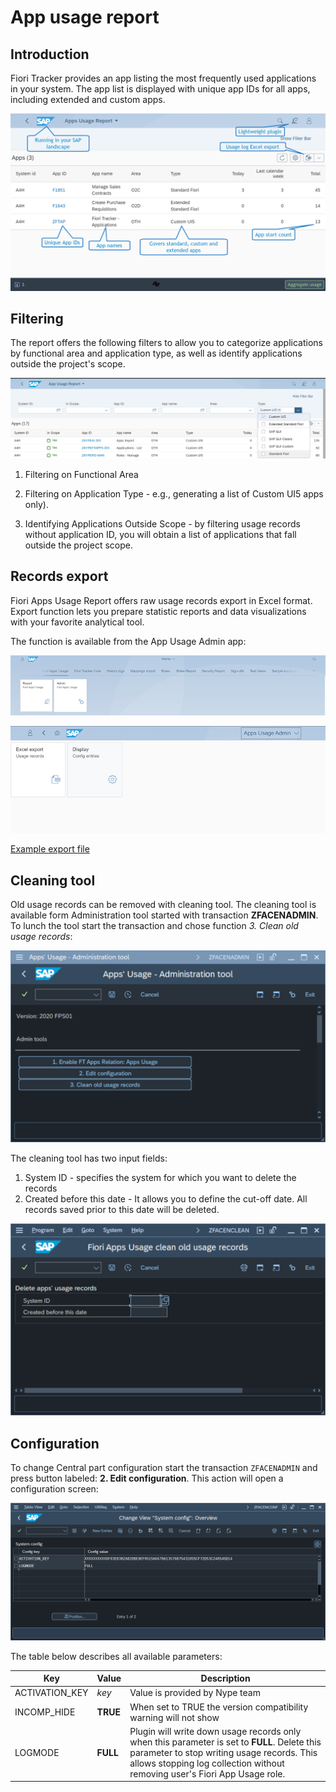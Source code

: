 # App usage report

## Introduction

Fiori Tracker provides an app listing the most frequently used applications in your system. The app list is displayed with unique app IDs for all apps, including extended and custom apps.

[![Fiori App Usage screenshot](../res/fau-ss.png)](../res/fau-ss.png)

##  Filtering

The report offers the following filters to allow you to categorize applications by functional area and application type, as well as identify applications outside the project's scope.

[![Fiori App Usage Filters screenshot](res/fau-filters.png)](res/fau-filters.png)

1. Filtering on Functional Area

2. Filtering on Application Type - e.g., generating a list of Custom UI5 apps only). 

3. Identifying Applications Outside Scope - by filtering usage records without application ID, you will obtain a list of applications that fall outside the project scope. 

## Records export

Fiori Apps Usage Report offers raw usage records export in Excel format. Export function lets you prepare statistic reports and data visualizations with your favorite analytical tool.

The function is available from the App Usage Admin app:

[![Admin app screenshot 1](res/admin-app.png)](res/admin-app.png)

[![Admin app screenshot 2](res/admin-app2.png)](res/admin-app2.png)

[Example export file](res/apps-usage-export.xlsx)

## Cleaning tool

Old usage records can be removed with cleaning tool. The cleaning tool is available form Administration tool started with transaction **ZFACENADMIN**. To lunch the tool start the transaction and chose function *3. Clean old usage records*:

[![](res/admin-tool.png)](res/admin-tool.png)

The cleaning tool has two input fields:

1. System ID - specifies the system for which you want to delete the records
2. Created before this date - It allows you to define the cut-off date. All records saved prior to this date will be deleted.

[![](res/clean-records.png)](res/clean-records.png)

## Configuration

To change Central part configuration start the transaction `ZFACENADMIN` and press button labeled: **2. Edit configuration**. This action will open a configuration screen:

[![](res/fiori-app-usage-report-config.png)](res/fiori-app-usage-report-config.png)

The table below describes all available parameters:

| Key                   | Value     | Description            |
|-----------------------|-----------|------------------------|
| ACTIVATION_KEY        | *key*     | Value is provided by Nype team         |
| INCOMP_HIDE           | **TRUE** | When set to TRUE the version compatibility warning will not show |
| LOGMODE               | **FULL** | Plugin will write down usage records only when this parameter is set to **FULL**. Delete this parameter to stop writing usage records. This allows stopping log collection without removing user's Fiori App Usage role.|

